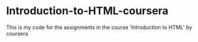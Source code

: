 # Introduction-to-HTML-coursera
This is my code for the assignments in the course 'Introduction to HTML' by coursera

